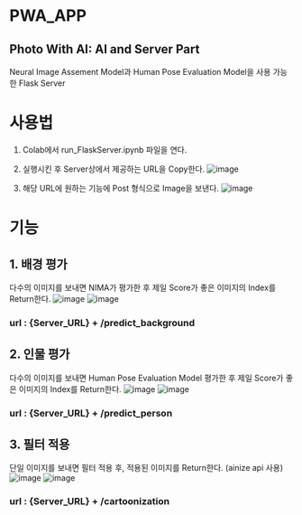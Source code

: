 # PWA_APP

## Photo With AI: AI and Server Part
Neural Image Assement Model과 Human Pose Evaluation Model을 사용 가능한 Flask Server

# 사용법
1. Colab에서 run_FlaskServer.ipynb 파일을 연다.
2. 실행시킨 후 Server상에서 제공하는 URL을 Copy한다.
![image](https://user-images.githubusercontent.com/38209962/107195805-2d415780-6a35-11eb-8750-7c17fd26b900.png)

3. 해당 URL에 원하는 기능에 Post 형식으로 Image을 보낸다.
![image](https://user-images.githubusercontent.com/38209962/107196040-72fe2000-6a35-11eb-8b1f-8bee5e3161d7.png)


# 기능
## 1. 배경 평가
다수의 이미지를 보내면 NIMA가 평가한 후 제일 Score가 좋은 이미지의 Index를 Return한다.
![image](https://user-images.githubusercontent.com/38209962/107196513-0cc5cd00-6a36-11eb-8a88-e2952b1f83b7.png)
![image](https://user-images.githubusercontent.com/38209962/107196659-3ed72f00-6a36-11eb-86e2-4923abd7a4df.png)

### url : {Server_URL} + /predict_background

## 2. 인물 평가
다수의 이미지를 보내면 Human Pose Evaluation Model 평가한 후 제일 Score가 좋은 이미지의 Index를 Return한다.
![image](https://user-images.githubusercontent.com/38209962/107196857-83fb6100-6a36-11eb-8ac3-fbafc6bcbaf3.png)
![image](https://user-images.githubusercontent.com/38209962/107196950-a2615c80-6a36-11eb-915a-c825cac156a4.png)


### url : {Server_URL} + /predict_person

## 3. 필터 적용
단일 이미지를 보내면 필터 적용 후, 적용된 이미지를 Return한다. (ainize api 사용)
![image](https://user-images.githubusercontent.com/38209962/107197320-156ad300-6a37-11eb-8a39-92d71f063e23.png)
![image](https://user-images.githubusercontent.com/38209962/107197367-24518580-6a37-11eb-9ffb-bd1a772142a8.png)


### url : {Server_URL} + /cartoonization


